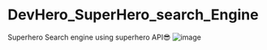 # DevHero_SuperHero_search_Engine
Superhero Search engine using superhero API😎
![image](https://user-images.githubusercontent.com/75971776/185761085-c325779c-6ede-42e0-ba23-6791cf718ef1.png)
